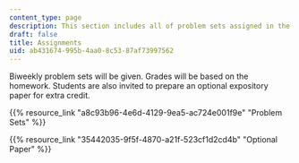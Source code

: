 ```yaml
---
content_type: page
description: This section includes all of problem sets assigned in the course.
draft: false
title: Assignments
uid: ab431674-995b-4aa0-8c53-87af73997562
---
```

Biweekly problem sets will be given. Grades will be based on the homework. Students are also invited to prepare an optional expository paper for extra credit.

{{% resource_link "a8c93b96-4e6d-4129-9ea5-ac724e001f9e" "Problem Sets" %}} 

{{% resource_link "35442035-9f5f-4870-a21f-523cf1d2cd4b" "Optional Paper" %}}